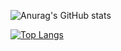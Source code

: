 ![Anurag's GitHub stats](https://github-readme-stats.vercel.app/api?username=zhangxianjie-c&show_icons==true&theme=algolia)

[![Top Langs](https://github-readme-stats.vercel.app/api/top-langs/?username=anuraghazra&exclude_repo=github-readme-stats,anuraghazra.github.io)](https://github.com/anuraghazra/github-readme-stats)
